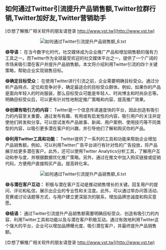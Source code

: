 ## **如何通过Twitter引流提升产品销售额,Twitter拉群行销,Twitter加好友,Twitter营销助手**

[😍想了解推广相关软件的朋友请登录 http://www.vst.tw](http://www.vst.tw)

 <center><img src="https://vst.tw/MP4/tuiguang/png/5.png" alt="如何通过Twitter引流提升产品销售额_6.txt"></center>

**😄导语：**
在当今数字化时代，社交媒体成为企业推广产品和增加销售额的强有力工具之一。而Twitter作为全球最受欢迎的社交媒体平台之一，提供了一个广阔的市场来吸引潜在客户并提升产品销售额。本文将介绍利用Twitter引流的四个关键策略，帮助企业实现销售目标。

**😄确定目标受众：**
在使用Twitter进行引流之前，企业需要明确目标受众。通过分析产品特点、定位和竞争对手，确定最适合的目标受众群体。例如，如果你的产品是面向年轻人的时尚服装，那么目标受众可能是年轻人、时尚博主和时尚杂志等。明确目标受众后，可以更有针对性地制定推广策略和内容，提高推广效果。

**😄创建有吸引力的内容：**
Twitter是一个信息传递速度快的平台，因此创造有吸引力的内容至关重要。通过发布有趣、有用或有启发性的内容，吸引用户的关注并促使他们转发和分享。可以尝试发布产品故事、新闻、用户案例、使用技巧等不同类型的内容，以吸引更多潜在客户的兴趣，并引导他们了解和购买你的产品。

**😄利用Twitter工具和功能：**
Twitter提供了一系列的工具和功能来帮助企业增加产品销售额。例如，可以利用Twitter广告平台进行有针对性的广告投放，将产品展示给更多潜在客户。此外，还可以使用Twitter Analytics分析工具，了解用户互动和参与度，并根据数据优化推广策略。另外，通过在推文中加入购买链接或促销代码，方便用户直接购买产品，提高转化率。

 <center><img src="https://vst.tw/MP4/tuiguang/png/0.png" alt="如何通过Twitter引流提升产品销售额_6.txt"></center>

**😄与潜在客户互动：**
积极与潜在客户互动是推动销售增长的关键。回复用户的提问、评论和私信，展示出企业的专业性和关注度。此外，可以通过举办问答活动、竞赛或讨论话题等方式，与用户建立更深层次的联系，增加品牌忠诚度和购买意愿。

**😄结语：**
通过Twitter引流提升产品销售额需要明确目标受众、创造有吸引力的内容、利用Twitter工具和功能以及与潜在客户积极互动。通过有效地利用Twitter这个强大的平台，企业可以增加品牌曝光度、吸引潜在客户，并最终提升产品销售额。

[😍想了解推广相关软件的朋友请登录 http://www.vst.tw](http://www.vst.tw)



